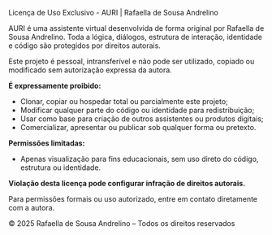 Licença de Uso Exclusivo - AURI | Rafaella de Sousa Andrelino

AURI é uma assistente virtual desenvolvida de forma original por Rafaella de Sousa Andrelino. Toda a lógica, diálogos, estrutura de interação, identidade e código são protegidos por direitos autorais.

Este projeto é pessoal, intransferível e não pode ser utilizado, copiado ou modificado sem autorização expressa da autora.

**É expressamente proibido:**
- Clonar, copiar ou hospedar total ou parcialmente este projeto;
- Modificar qualquer parte do código ou identidade para redistribuição;
- Usar como base para criação de outros assistentes ou produtos digitais;
- Comercializar, apresentar ou publicar sob qualquer forma ou pretexto.

**Permissões limitadas:**
- Apenas visualização para fins educacionais, sem uso direto do código, estrutura ou identidade.

**Violação desta licença pode configurar infração de direitos autorais.**

Para permissões formais ou uso autorizado, entre em contato diretamente com a autora.

© 2025 Rafaella de Sousa Andrelino – Todos os direitos reservados